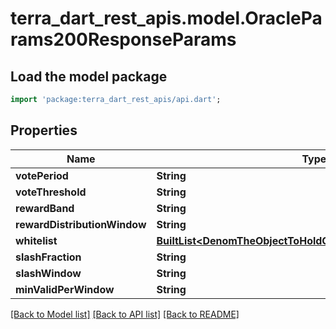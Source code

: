 # terra_dart_rest_apis.model.OracleParams200ResponseParams

## Load the model package
```dart
import 'package:terra_dart_rest_apis/api.dart';
```

## Properties
Name | Type | Description | Notes
------------ | ------------- | ------------- | -------------
**votePeriod** | **String** |  | [optional] 
**voteThreshold** | **String** |  | [optional] 
**rewardBand** | **String** |  | [optional] 
**rewardDistributionWindow** | **String** |  | [optional] 
**whitelist** | [**BuiltList&lt;DenomTheObjectToHoldConfigurationsOfEachDenom&gt;**](DenomTheObjectToHoldConfigurationsOfEachDenom.md) |  | [optional] 
**slashFraction** | **String** |  | [optional] 
**slashWindow** | **String** |  | [optional] 
**minValidPerWindow** | **String** |  | [optional] 

[[Back to Model list]](../README.md#documentation-for-models) [[Back to API list]](../README.md#documentation-for-api-endpoints) [[Back to README]](../README.md)


